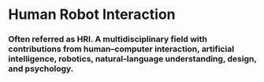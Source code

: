 # Human Robot Interaction

### Often referred as HRI. A multidisciplinary field with contributions from human–computer interaction, artificial intelligence, robotics, natural-language understanding, design, and psychology.
